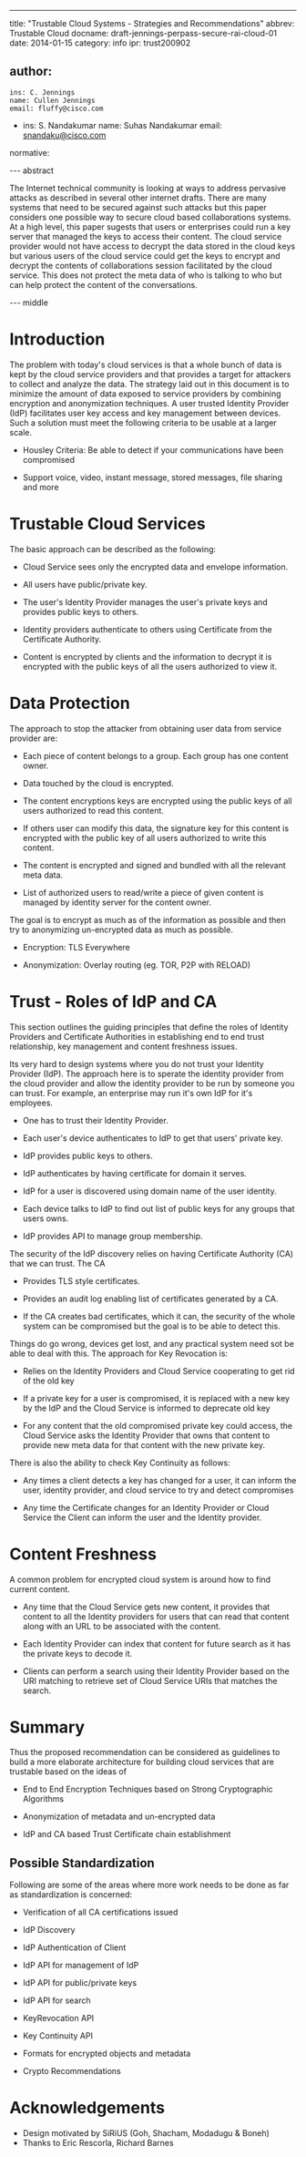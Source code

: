 ---
title: "Trustable Cloud Systems - Strategies and Recommendations"
abbrev: Trustable Cloud
docname: draft-jennings-perpass-secure-rai-cloud-01
date: 2014-01-15
category: info
ipr: trust200902

author:
 -
    ins: C. Jennings
    name: Cullen Jennings
    email: fluffy@cisco.com
 - 
    ins: S. Nandakumar
    name: Suhas Nandakumar
    email: snandaku@cisco.com

normative:

--- abstract

The Internet technical community is looking at ways to address pervasive attacks
as described in several other internet drafts. There are many systems that need
to be secured against such attacks but this paper considers one possible way to
secure cloud based collaborations systems. At a high level, this paper sugests
that users or enterprises could run a key server that managed the keys to access
their content. The cloud service provider would not have access to decrypt the
data stored in the cloud keys but various users of the cloud service could get
the keys to encrypt and decrypt the contents of collaborations session
facilitated by the cloud service. This does not protect the meta data of who is
talking to who but can help protect the content of the conversations.


--- middle


# Introduction

The problem with today's cloud services is that a whole bunch of data is kept by
the cloud service providers and that provides a target for attackers to collect
and analyze the data. The strategy laid out in this document is to minimize the
amount of data exposed to service providers by combining encryption and
anonymization techniques. A user trusted Identity Provider (IdP) facilitates
user key access and key management between devices. Such a solution must meet
the following criteria to be usable at a larger scale.

* Housley Criteria: Be able to detect if your communications have been
  compromised

* Support voice, video, instant message, stored messages, file sharing and more


# Trustable Cloud Services

The basic approach can be described as the following:

* Cloud Service sees only the encrypted data and envelope information.

* All users have public/private key.

* The user's Identity Provider manages the user's private keys and provides
  public keys to others.

* Identity providers authenticate to others using Certificate from the
  Certificate Authority.

* Content is encrypted by clients and the information to decrypt it is encrypted
  with the public keys of all the users authorized to view it.


# Data Protection 

The approach to stop the attacker from obtaining user data from service provider
are:

* Each piece of content belongs to a group. Each group has one content owner.

* Data touched by the cloud is encrypted.

* The content encryptions keys are encrypted using the public keys of all users
  authorized to read this content.

* If others user can modify this data, the signature key for this content is
  encrypted with the public key of all users authorized to write this content.

* The content is encrypted and signed and bundled with all the relevant meta
  data.

* List of authorized users to read/write a piece of given content is managed by
  identity server for the content owner.

The goal is to encrypt as much as of the information as possible and then try to
anonymizing un-encrypted data as much as possible.

* Encryption: TLS Everywhere 

* Anonymization: Overlay routing (eg. TOR, P2P with RELOAD)


# Trust - Roles of IdP and CA

This section outlines the guiding principles that define the roles of Identity
Providers and Certificate Authorities in establishing end to end trust
relationship, key management and content freshness issues.

Its very hard to design systems where you do not trust your Identity Provider
(IdP). The approach here is to sperate the identity provider from the cloud
provider and allow the identity provider to be run by someone you can trust. For
example, an enterprise may run it's own IdP for it's employees.

* One has to trust their Identity Provider.

* Each user's device authenticates to IdP to get that users' private key.

* IdP provides public keys to others.

* IdP authenticates by having certificate for domain it serves.

* IdP for a user is discovered using domain name of the user identity.

* Each device talks to IdP to find out list of public keys for any groups that
  users owns.

* IdP provides API to manage group membership.

The security of the IdP discovery relies on having Certificate Authority (CA)
that we can trust. The CA

* Provides TLS style certificates.

* Provides an audit log enabling list of certificates generated by a CA.

* If the CA creates bad certificates, which it can, the security of the whole
  system can be compromised but the goal is to be able to detect this.

Things do go wrong, devices get lost, and any practical system need sot be able
to deal with this. The approach for Key Revocation is:

* Relies on the Identity Providers and Cloud Service cooperating to get rid of
  the old key

* If a private key for a user is compromised, it is replaced with a new key by
the IdP and the Cloud Service is informed to deprecate old key

* For any content that the old compromised private key could access, the Cloud
Service asks the Identity Provider that owns that content to provide new meta
data for that content with the new private key.

There is also the ability to check Key Continuity as follows:

* Any times a client detects a key has changed for a user, it can inform the
user, identity provider, and cloud service to try and detect compromises

* Any time the Certificate changes for an Identity Provider or Cloud Service the
 Client can inform the user and the Identity provider.

# Content Freshness

A common problem for encrypted cloud system is around how to find current content. 

* Any time that the Cloud Service gets new content, it provides that content to
all the Identity providers for users that can read that content along with an
URL to be associated with the content.

* Each Identity Provider can index that content for future search as it has the
  private keys to decode it.

* Clients can perform a search using their Identity Provider based on the URI
matching to retrieve set of Cloud Service URIs that matches the search.


# Summary

Thus the proposed recommendation can be considered as guidelines to build a more
elaborate architecture for building cloud services that are trustable based on
the ideas of

* End to End Encryption Techniques based on Strong Cryptographic Algorithms

* Anonymization of metadata and un-encrypted data

* IdP and CA based Trust Certificate chain establishment

## Possible Standardization

Following are some of the areas where more work needs to be done as far as
standardization is concerned:

* Verification of all CA certifications issued

* IdP Discovery

* IdP Authentication of Client

* IdP API for management of IdP

* IdP API for public/private keys

* IdP API for search

* KeyRevocation API

* Key Continuity API

* Formats for encrypted objects and metadata

* Crypto Recommendations


# Acknowledgements
* Design motivated by SiRiUS (Goh, Shacham, Modadugu & Boneh)
* Thanks to Eric Rescorla, Richard Barnes
